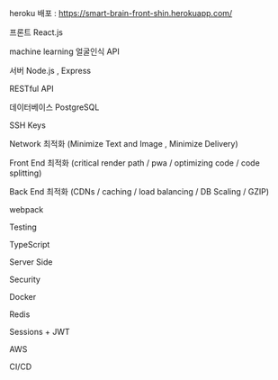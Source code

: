 heroku 배포 : https://smart-brain-front-shin.herokuapp.com/

프론트 React.js

machine learning 얼굴인식 API

서버 Node.js , Express

RESTful API

데이터베이스 PostgreSQL

SSH Keys

Network 최적화 (Minimize Text and Image , Minimize Delivery)

Front End 최적화 (critical render path / pwa / optimizing code / code splitting)

Back End 최적화 (CDNs / caching / load balancing / DB Scaling / GZIP)

webpack

Testing

TypeScript

Server Side

Security

Docker

Redis

Sessions + JWT

AWS

CI/CD
